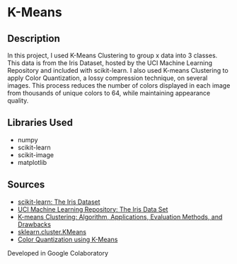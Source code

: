 # K-Means

## Description
In this project, I used K-Means Clustering to group x data into 3 classes. This data is from the Iris Dataset, hosted by the UCI Machine Learning Repository and included with scikit-learn. I also used K-means Clustering to apply Color Quantization, a lossy compression technique, on several images. This process reduces the number of colors displayed in each image from thousands of unique colors to 64, while maintaining appearance quality. 

## Libraries Used
- numpy
- scikit-learn
- scikit-image
- matplotlib

## Sources
 - [scikit-learn: The Iris Dataset](https://scikit-learn.org/stable/auto_examples/datasets/plot_iris_dataset.html)
 - [UCI Machine Learning Repository: The Iris Data Set](https://archive.ics.uci.edu/ml/datasets/iris)
 - [K-means Clustering: Algorithm, Applications, Evaluation Methods, and Drawbacks](https://towardsdatascience.com/k-means-clustering-algorithm-applications-evaluation-methods-and-drawbacks-aa03e644b48a)
 - [sklearn.cluster.KMeans](https://scikit-learn.org/stable/modules/generated/sklearn.cluster.KMeans.html)
 - [Color Quantization using K-Means](https://scikit-learn.org/stable/auto_examples/cluster/plot_color_quantization.html)

Developed in Google Colaboratory

